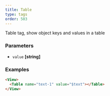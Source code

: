 ```yaml
---
title: Table
type: tags
order: 503
---
```


Table tag, show object keys and values in a table

### Parameters

-   `value` **[string]** 

### Examples

```html
<View>
  <Table name="text-1" value="$text"></Table>
</View>
```
